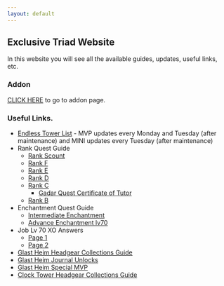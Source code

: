```yaml
---
layout: default
---
```

## Exclusive Triad Website

In this website you will see all the available guides, updates, useful links, etc.

### Addon
[CLICK HERE](addon-features) to go to addon page.

### Useful Links.
- [Endless Tower List](ro.zhaiwuyu.com/endlessTower/) - MVP updates every Monday and Tuesday (after maintenance) and MINI updates every Tuesday (after maintenance)
- Rank Quest Guide
  - [Rank Scount](https://lh3.googleusercontent.com/Zev1exQ9YDj2UwpwtdAE53seMIDHTcXZLwxyFvBMmW7V9cu5Zal_RmM0a6ekWf2wAWlXpMKIVf_rW92tVh6LoLzvwhuSgSijCd2A53yQrgDJ1v7u8Nco=w572)
  - [Rank F](https://lh6.googleusercontent.com/mXkDob9Hm01_NRI2GtiZ3Ct7HLiACWO9Hqqj47INRJotQMMjj7diugSEGXfp4QlFq68ba-N14bS6BFtj1AUj5gpSRWAhRteCggnvY_Fxwq20EFdNig=w572)
  - [Rank E](https://lh6.googleusercontent.com/cIKGH8-k_Gug6t7seFgFtAeotSbQUH5ySjl1HjfaBAAUBtH_ODVpbTCTvwjS46BCQ7Qs2nqTPNM_SEI6lnnZO9RNxMILp7WPmhO4qCT99aZaSPEb3qiw=w572)
  - [Rank D](https://lh3.googleusercontent.com/G-AWpbiHh2wiqfJDjw8-6OfZaO4plsjDEbXTQKc5-shYVllRj2277R_cpG-pbcDOaKrnqiTltaudlsvkxkoN79Gb1-v9OxT6e4st5RtTW6Dkg9NW3zg=w572)
  - [Rank C](https://lh5.googleusercontent.com/XWwCi-gwJoiKXtfsyjABzi-qOhVgr-XK3Ei5JS8ZhNqYAamUGT4tYaQejODATV7hWuBTG5Lqgea4JD7r8RyOSk0FmhJ96eiP1ZcwEo7NaCohOAPXlxV7=w572)
    - [Gadar Quest Certificate of Tutor](https://lh3.googleusercontent.com/7f5bqg76F4vQIEJ5p9G7JUqFn1XLWjPGCY4MPkcFD9b26ZnhCIuiyfobNefVouoXvzEaNzkXoYEa9A1znV8r_fyUtcg0iXIEB84s9qDvZ3V4_xYlivVF=w572)
  - [Rank B](https://lh3.googleusercontent.com/BAzyrtacuBW5g99XEpct6XPEodfD0X_y6KLnlcBawkNx9uLQ1RczqZQ-HPjDgWTWaRogojEDHGHJ0oYflAru1HdbxtONnUvZJwKAOOIUoPMFxiYrPbI=w472)
- Enchantment Quest Guide
  - [Intermediate Enchantment](https://lh5.googleusercontent.com/ocm-krb10khMaK2RcQ5ThwVvrO8YlzmLSpB5kSjqCfCKDmrTTAtwYsoUiIN-fIzfoke7gCLN=w472)
  - [Advance Enchantment lv70](https://lh3.googleusercontent.com/0WeZqlIwgq517CIU0vjDGg9bkLqYnuFuWLQcHo8lXa3h-UxrcDbRgpUxCeUFuppX_FmARYkIHlKYhsamBwFrw0fygUNx1VMUeiMQpMmErA2h2afcEtQ=w572)
- Job Lv 70 XO Answers
  - [Page 1](https://lh6.googleusercontent.com/lOJqASMfEA-KSA1ToiYqelaLkUo4S-l5aeHFIgM9dKpjy66Lbg5vdSVkgJpwGXcO8MxU5OJqwWib0L-N4TaaCyQUrNqEbv7gHkHbbAPlMlAnR07TSm0=w572)
  - [Page 2](https://lh5.googleusercontent.com/L0AevpJGQk-IjqCVllKWs7_8DTcpe5h7gCQhK1ILyZEBovJH3QhGeEgyNok_p-zvVasxZRs08FYGEB0FTq-tETdt51IQAwljBuPxnciCAtObFYYUsN4b=w472)
- [Glast Heim Headgear Collections Guide](https://cdn.discordapp.com/attachments/394674283143757827/395102828558942208/image.png)
- [Glast Heim Journal Unlocks](https://i.imgur.com/YKFLWFb.jpg)
- [Glast Heim Special MVP](https://lh3.googleusercontent.com/L8_1JK6f45y7Dr05ZpPLUvyam8mK6YIqcF6n5e7d0Ta3loTdHgaDPG6iZTWMuTOC_GRApWO8a82GsBka1y-58uRCliia-3NUUl7m-yLnhve88O37k8Y=w572)
- [Clock Tower Headgear Collections Guide](https://cdn.discordapp.com/attachments/394674283143757827/394681022052171787/image.png)
